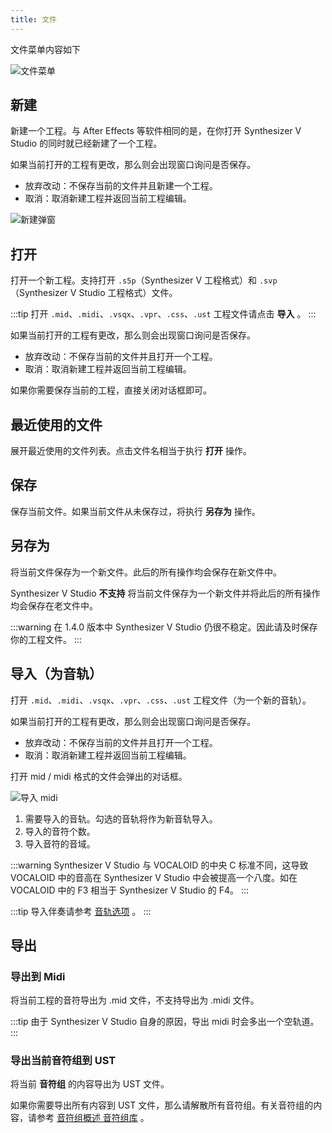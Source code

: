 ```yaml
---
title: 文件
---
```

文件菜单内容如下

![文件菜单](/docs/main_docs/menu/file/1.png)

## 新建

新建一个工程。与 After Effects 等软件相同的是，在你打开 Synthesizer V Studio 的同时就已经新建了一个工程。

如果当前打开的工程有更改，那么则会出现窗口询问是否保存。

* 放弃改动：不保存当前的文件并且新建一个工程。
* 取消：取消新建工程并返回当前工程编辑。

![新建弹窗](/docs/main_docs/menu/file/2.png)

## 打开

打开一个新工程。支持打开 `.s5p`（Synthesizer V 工程格式）和 `.svp`（Synthesizer V Studio 工程格式）文件。

:::tip
打开 `.mid`、`.midi`、`.vsqx`、`.vpr`、`.css`、`.ust` 工程文件请点击 **导入** 。
:::

如果当前打开的工程有更改，那么则会出现窗口询问是否保存。

* 放弃改动：不保存当前的文件并且打开一个工程。
* 取消：取消新建工程并返回当前工程编辑。

如果你需要保存当前的工程，直接关闭对话框即可。

## 最近使用的文件

展开最近使用的文件列表。点击文件名相当于执行 **打开** 操作。

## 保存

保存当前文件。如果当前文件从未保存过，将执行 **另存为** 操作。

## 另存为

将当前文件保存为一个新文件。此后的所有操作均会保存在新文件中。

Synthesizer V Studio **不支持** 将当前文件保存为一个新文件并将此后的所有操作均会保存在老文件中。

:::warning
在 1.4.0 版本中 Synthesizer V Studio 仍很不稳定。因此请及时保存你的工程文件。
:::

## 导入（为音轨）

打开 `.mid`、`.midi`、`.vsqx`、`.vpr`、`.css`、`.ust` 工程文件（为一个新的音轨）。

如果当前打开的工程有更改，那么则会出现窗口询问是否保存。

* 放弃改动：不保存当前的文件并且打开一个工程。
* 取消：取消新建工程并返回当前工程编辑。

打开 mid / midi 格式的文件会弹出的对话框。

![导入 midi](/docs/main_docs/menu/file/3.png)

1. 需要导入的音轨。勾选的音轨将作为新音轨导入。
2. 导入的音符个数。
3. 导入音符的音域。

:::warning
Synthesizer V Studio 与 VOCALOID 的中央 C 标准不同，这导致 VOCALOID 中的音高在 Synthesizer V Studio 中会被提高一个八度。如在 VOCALOID 中的 F3 相当于 Synthesizer V Studio 的 F4。
:::

:::tip
导入伴奏请参考 [音轨选项](../arrangement/track.md) 。
:::

## 导出

### 导出到 Midi

将当前工程的音符导出为 .mid 文件，不支持导出为 .midi 文件。

:::tip
由于 Synthesizer V Studio 自身的原因，导出 midi 时会多出一个空轨道。
:::

### 导出当前音符组到 UST

将当前 **音符组** 的内容导出为 UST 文件。

如果你需要导出所有内容到 UST 文件，那么请解散所有音符组。有关音符组的内容，请参考 [音符组概述 音符组库](../sidebar/note_properties.md) 。